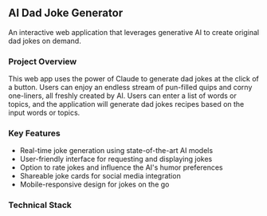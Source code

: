 ## AI Dad Joke Generator
An interactive web application that leverages generative AI to create original dad jokes on demand.

### Project Overview
This web app uses the power of Claude to generate dad jokes at the click of a button. Users can enjoy an endless stream of pun-filled quips and corny one-liners, all freshly created by AI. Users can enter a list of words or topics, and the application will generate dad jokes recipes based on the input words or topics.

### Key Features
- Real-time joke generation using state-of-the-art AI models
- User-friendly interface for requesting and displaying jokes
- Option to rate jokes and influence the AI's humor preferences
- Shareable joke cards for social media integration
- Mobile-responsive design for jokes on the go

### Technical Stack
